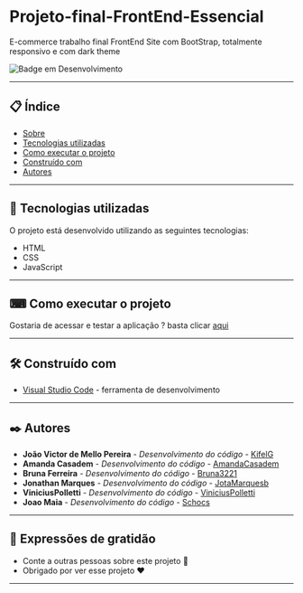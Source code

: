 # Projeto-final-FrontEnd-Essencial

E-commerce trabalho final FrontEnd Site com BootStrap, totalmente responsivo e com dark theme

![Badge em Desenvolvimento](https://img.shields.io/static/v1?label=STATUS&message=PROJETO%20FINALIZADO&color=GREEN&style=for-the-badge)

--- 

## 📋 Índice

- [Sobre](#Projeto-final-FrontEnd-Essencial)
- [Tecnologias utilizadas](#-tecnologias-utilizadas)
- [Como executar o projeto](#-como-executar-o-projeto)
- [Construído com](#%EF%B8%8F-construído-com)
- [Autores](#%EF%B8%8F-autores)

--- 

## 🚀 Tecnologias utilizadas

O projeto está desenvolvido utilizando as seguintes tecnologias:

- HTML
- CSS
- JavaScript

--- 

## ⌨ Como executar o projeto

Gostaria de acessar e testar a aplicação ? basta clicar [aqui](https://kifel.github.io/BootStrap/)

--- 

## 🛠️ Construído com

* [Visual Studio Code](https://code.visualstudio.com/) - ferramenta de desenvolvimento

--- 

## ✒️ Autores

* **João Victor de Mello Pereira** - *Desenvolvimento do código* - [KifelG](https://github.com/kifel)
* **Amanda Casadem** - *Desenvolvimento do código* - [AmandaCasadem](https://github.com/AmandaCasadem)
* **Bruna Ferreira** - *Desenvolvimento do código* - [Bruna3221](https://github.com/Bruna3221)
* **Jonathan Marques** - *Desenvolvimento do código* - [JotaMarquesb](https://github.com/JotaMarquesb)
* **ViniciusPolletti** - *Desenvolvimento do código* - [ViniciusPolletti](https://github.com/ViniciusPolletti)
* **Joao Maia** - *Desenvolvimento do código* - [Schocs](https://github.com/Schocs)

---
 
## 🎁 Expressões de gratidão

* Conte a outras pessoas sobre este projeto 📢
* Obrigado por ver esse projeto ❤️

--- 


